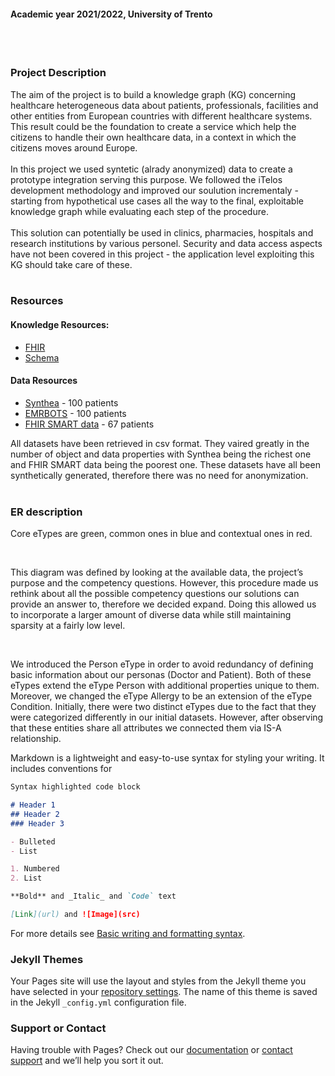 
#### Academic year 2021/2022, University of Trento
<br>
<br>

### Project Description
The aim of the project is to build a knowledge graph (KG) concerning healthcare heterogeneous data about patients, professionals, facilities and other entities from European countries with different healthcare systems. This result could be the foundation to create a service which help the citizens to handle their own healthcare data, in a context in which the citizens moves around Europe. <br> <br>
In this project we used syntetic (alrady anonymized) data to create a prototype integration serving this purpose. We followed the iTelos development methodology and improved our soulution incrementaly - starting from hypothetical use cases all the way to the final, exploitable knowledge graph while evaluating each step of the procedure. <br> <br>
This solution can potentially be used in clinics, pharmacies, hospitals and research institutions by various personel. Security and data access aspects have not been covered in this project - the application level exploiting this KG should take care of these.
<br>
<br>

### Resources
#### Knowledge Resources:
- [FHIR](https://www.hl7.org/fhir)
- [Schema](https://schema.org)

#### Data Resources  
- [Synthea](https://synthea.mitre.org/) - 100 patients
- [EMRBOTS](http://www.emrbots.org) - 100 patients
- [FHIR SMART data](https://github.com/smart-on-fhir/sample-patients) - 67 patients

All datasets have been retrieved in csv format. They vaired greatly in the number of object and data properties with Synthea being the richest one and FHIR SMART data being the poorest one. These datasets have all been synthetically generated, therefore there was no need for anonymization.
<br>
<br>

### ER description

Core eTypes are green, common ones in blue and contextual ones in red.

<br>

This diagram was defined by looking at the available data, the project’s purpose and the competency questions. However, this procedure made us rethink about all the possible competency questions our solutions can provide an answer to, therefore we decided expand. Doing this allowed us to incorporate a larger amount of diverse data while still maintaining sparsity at a fairly low level.

<br>

We introduced the Person eType in order to avoid redundancy of defining basic information about our personas (Doctor and Patient). Both of these eTypes extend the eType Person with additional properties unique to them. Moreover, we changed the eType Allergy to be an extension of the eType Condition. Initially, there were two distinct eTypes due to the fact that they were categorized differently in our initial datasets. However, after observing that these entities share all attributes we connected them via IS-A relationship.










Markdown is a lightweight and easy-to-use syntax for styling your writing. It includes conventions for

```markdown
Syntax highlighted code block

# Header 1
## Header 2
### Header 3

- Bulleted
- List

1. Numbered
2. List

**Bold** and _Italic_ and `Code` text

[Link](url) and ![Image](src)
```

For more details see [Basic writing and formatting syntax](https://docs.github.com/en/github/writing-on-github/getting-started-with-writing-and-formatting-on-github/basic-writing-and-formatting-syntax).

### Jekyll Themes

Your Pages site will use the layout and styles from the Jekyll theme you have selected in your [repository settings](https://github.com/askela-srk/EHS_integration/settings/pages). The name of this theme is saved in the Jekyll `_config.yml` configuration file.

### Support or Contact

Having trouble with Pages? Check out our [documentation](https://docs.github.com/categories/github-pages-basics/) or [contact support](https://support.github.com/contact) and we’ll help you sort it out.
